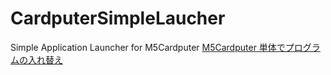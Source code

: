 # CardputerSimpleLaucher
Simple Application Launcher for M5Cardputer
[M5Cardputer 単体でプログラムの入れ替え](https://shikarunochi.matrix.jp/?p=5268)
